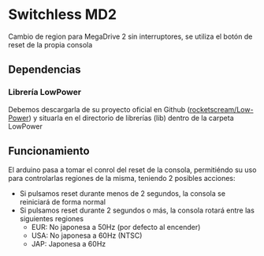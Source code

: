 # Switchless MD2
Cambio de region para MegaDrive 2 sin interruptores, se utiliza el botón de reset de la propia consola

## Dependencias

### Librería LowPower
Debemos descargarla de su proyecto oficial en Github ([rocketscream/Low-Power](https://github.com/rocketscream/Low-Power)) y situarla en el directorio de librerías (lib) dentro de la carpeta LowPower

## Funcionamiento
El arduino pasa a tomar el conrol del reset de la consola, permitiéndo su uso para controlarlas regiones de la misma, teniendo 2 posibles acciones:

  - Si pulsamos reset durante menos de 2 segundos, la consola se reiniciará de forma normal
  - Si pulsamos reset durante 2 segundos o más, la consola rotará entre las siguientes regiones
    - EUR: No japonesa a 50Hz (por defecto al encender)
    - USA: No japonesa a 60Hz (NTSC)
    - JAP: Japonesa a 60Hz